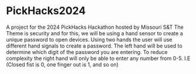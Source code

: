 # PickHacks2024
A project for the 2024 PickHacks Hackathon hosted by Missouri S&amp;T
The Theme is security and for this, we will be using a hand sensor to create a unique password to open devices.
Using two hands the user will use different hand signals to create a password.
The left hand will be used to determine which digit of the password you are entering.
To reduce complexity the right hand will only be able to enter any number from 0-5. I.E (Closed fist is 0, one finger out is 1, and so on)

